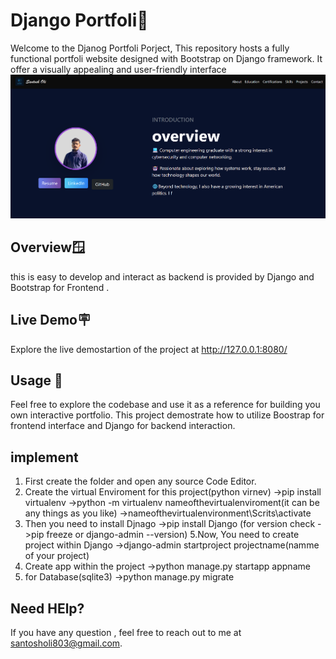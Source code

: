 # Django Portfoli🤖
  Welcome to the Djanog Portfoli Porject, This repository hosts a fully functional portfoli website designed with Bootstrap on Django framework. It offer a visually appealing and user-friendly interface
  ![Alt Text](https://github.com/santosholi01/Portfolio_Django_Bootstrap/blob/4ab7531bd18db6d8af1a3739c55e48fb9295e315/demo.png)



## Overview🪟
   this is easy to develop and interact as backend is provided by Django and Bootstrap for Frontend .


## Live Demo🪧
  Explore the live demostartion of the project at http://127.0.0.1:8080/


## Usage 👥
  Feel free to  explore the codebase and use it as a reference for building you own interactive portfolio. This project demostrate how to utilize Boostrap for frontend interface and Django for backend interaction.



## implement
  1. First create the folder and open any source Code Editor.
  2. Create the virtual Enviroment for this project(python virnev)
->pip install virtualenv
->python -m virtualenv nameofthevirtualenviroment(it can be any things as you like)
->nameofthevirtualenvironment\Scrits\activate
 4. Then you need to install Djnago
      ->pip install Django (for version check ->pip freeze or django-admin --version)
 5.Now, You need to create project within Django
    ->django-admin startproject projectname(namme of your project)
6. Create app within the project
     ->python manage.py startapp appname
7. for Database(sqlite3)
     ->python manage.py migrate
  


## Need HElp?
  If you have any question , feel free to reach out to me at santosholi803@gmail.com. 
